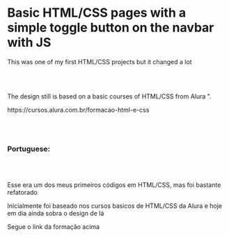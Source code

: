 <h1>Basic HTML/CSS pages with a simple toggle button on the navbar with JS</h1>
<p>This was one of my first HTML/CSS projects but it changed a lot</p>
<br>
<br>
<p>The design still is based on a basic courses of HTML/CSS from Alura ".</p>
<p>https://cursos.alura.com.br/formacao-html-e-css</p>
<br>
<br>
<h3>Portuguese: </h3>
<br>
<br>
<p>Esse era um dos meus primeiros códigos em HTML/CSS, mas foi bastante refatorado</p>
<p>Inicialmente foi baseado nos cursos basicos de HTML/CSS da Alura e hoje em dia ainda sobra o design de lá</p>
<p>Segue o link da formação acima</p>
